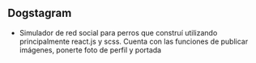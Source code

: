## Dogstagram
- Simulador de red social para perros que construí utilizando principalmente react.js y scss. Cuenta con las funciones de publicar imágenes, ponerte foto de perfil y portada
